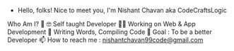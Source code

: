 
- Hello, folks! 
Nice to meet you, I'm Nishant Chavan aka CodeCraftsLogic

Who Am I? 🤠
🤓 Self taught Developer
👩‍💻 Working on Web & App Development
📝 Writing Words, Compiling Code
🎯 Goal : To be a better Developer 
📫 How to reach me : nishantchavan99code@gmail.com

